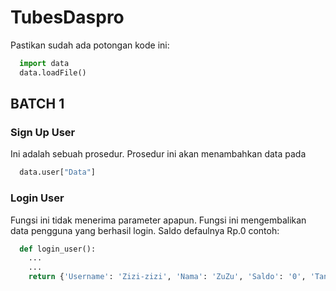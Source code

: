 # TubesDaspro
Pastikan sudah ada potongan kode ini:

```python
  import data
  data.loadFile()
```

## BATCH 1
### Sign Up User

Ini adalah sebuah prosedur.
Prosedur ini akan menambahkan data pada
```python
  data.user["Data"]
```

### Login User
Fungsi ini tidak menerima parameter apapun.
Fungsi ini mengembalikan data pengguna yang berhasil login.
Saldo defaulnya Rp.0
contoh:
```python
  def login_user():
    ...
    ...
    return {'Username': 'Zizi-zizi', 'Nama': 'ZuZu', 'Saldo': '0', 'Tanggal_Lahir': '13/05/2005', 'Role': 'Pemain', 'Password': 'Zazi_798'}
```

